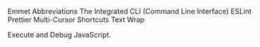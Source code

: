
Emmet Abbreviations
The Integrated CLI (Command Line Interface)
ESLint
Prettier
Multi-Cursor Shortcuts
Text Wrap

Execute and Debug JavaScript.